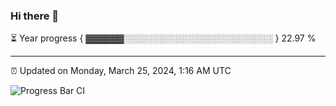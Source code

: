 ### Hi there 👋

⏳ Year progress { ▓▓▓▓▓▓░░░░░░░░░░░░░░░░░░░░░░░░ } 22.97 %

---

⏰ Updated on Monday, March 25, 2024, 1:16 AM UTC

![Progress Bar CI](https://github.com/arthurbuhl/arthurbuhl/workflows/Progress%20Bar%20CI/badge.svg)
